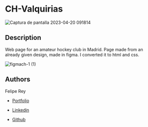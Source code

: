 # CH-Valquirias

![Captura de pantalla 2023-04-20 091814](https://user-images.githubusercontent.com/110480389/233290138-21b4a4f9-80df-4e5b-bc2b-78fdb5b44a27.png)

## Description
Web page for an amateur hockey club in Madrid. Page made from an already given design, made in figma. I converted it to html and css.


![figmach-1 (1)](https://user-images.githubusercontent.com/110480389/233303702-f73acda3-9891-416b-8517-25120db76632.png)


## Authors
    
 Felipe Rey

* [Portfolio](https://felipereyr.github.io/Portfolio/)

* [Linkedin](https://www.linkedin.com/in/felipe-r-408406250/)

* [Github](https://github.com/felipereyr)
